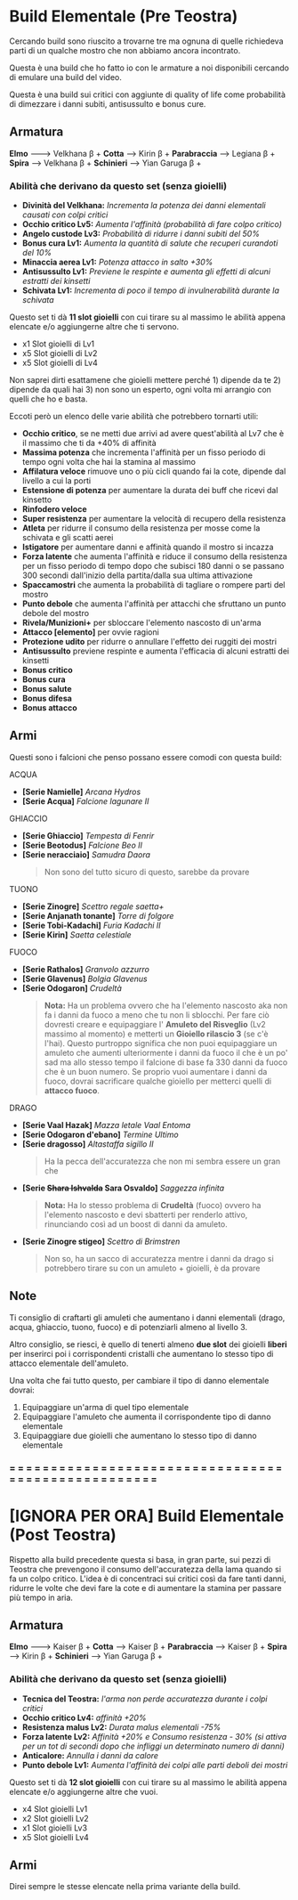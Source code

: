 # Build Elementale (Pre Teostra)
Cercando build sono riuscito a trovarne tre ma ognuna di quelle richiedeva parti di un qualche mostro che non abbiamo ancora incontrato.

Questa è una build che ho fatto io con le armature a noi disponibili cercando di emulare una build del video.

Questa è una build sui critici con aggiunte di quality of life come probabilità di dimezzare i danni subiti, antisussulto e bonus cure.

## Armatura
**Elmo** ---> Velkhana β +
**Cotta** --> Kirin β +
**Parabraccia** --> Legiana β +
**Spira** --> Velkhana β +
**Schinieri** --> Yian Garuga β +

 ### Abilità che derivano da questo set (senza gioielli)
- **Divinità del Velkhana:** _Incrementa la potenza dei danni elementali causati con colpi critici_
- **Occhio critico Lv5:** _Aumenta l'affinità (probabilità di fare colpo critico)_
- **Angelo custode Lv3:** _Probabilità di ridurre i danni subiti del 50%_
- **Bonus cura Lv1:** _Aumenta la quantità di salute che recuperi curandoti del 10%_
- **Minaccia aerea Lv1:** _Potenza attacco in salto +30%_
- **Antisussulto Lv1:** _Previene le respinte e aumenta gli effetti di alcuni estratti dei kinsetti_
- **Schivata Lv1:** _Incrementa di poco il tempo di invulnerabilità durante la schivata_
 
Questo set ti dà **11 slot gioielli** con cui tirare su al massimo le abilità appena elencate e/o aggiungerne altre che ti servono.

- x1 Slot gioielli di Lv1
- x5 Slot gioielli di Lv2
- x5 Slot gioielli di Lv4

Non saprei dirti esattamene che gioielli mettere perché 1) dipende da te 2) dipende da quali hai 3) non sono un esperto, ogni volta mi arrangio con quelli che ho e basta.

Eccoti però un elenco delle varie abilità che potrebbero tornarti utili:
- **Occhio critico**, se ne metti due arrivi ad avere quest'abilità al Lv7 che è il massimo che ti da +40% di affinità
- **Massima potenza** che incrementa l'affinità per un fisso periodo di tempo ogni volta che hai la stamina al massimo
- **Affilatura veloce** rimuove uno o più cicli quando fai la cote, dipende dal livello a cui la porti
- **Estensione di potenza** per aumentare la durata dei buff che ricevi dal kinsetto
- **Rinfodero veloce**
- **Super resistenza** per aumentare la velocità di recupero della resistenza
- **Atleta** per ridurre il consumo della resistenza per mosse come la schivata e gli scatti aerei
- **Istigatore** per aumentare danni e affinità quando il mostro si incazza
- **Forza latente** che aumenta l'affinità e riduce il consumo della resistenza per un fisso periodo di tempo dopo che subisci 180 danni o se passano 300 secondi dall'inizio della partita/dalla sua ultima attivazione
- **Spaccamostri** che aumenta la probabilità di tagliare o rompere parti del mostro
- **Punto debole** che aumenta l'affinità per attacchi che sfruttano un punto debole del mostro
- **Rivela/Munizioni+** per sbloccare l'elemento nascosto di un'arma
- **Attacco [elemento]** per ovvie ragioni
- **Protezione udito** per ridurre o annullare l'effetto dei ruggiti dei mostri
- **Antisussulto** previene respinte e aumenta l'efficacia di alcuni estratti dei kinsetti
- **Bonus critico**
- **Bonus cura**
- **Bonus salute**
- **Bonus difesa**
- **Bonus attacco**

## Armi
Questi sono i falcioni che penso possano essere comodi con questa build:

ACQUA
- **[Serie Namielle]** _Arcana Hydros_
- **[Serie Acqua]** _Falcione lagunare II_

GHIACCIO
- **[Serie Ghiaccio]** _Tempesta di Fenrir_
- **[Serie Beotodus]** _Falcione Beo II_
- **[Serie neracciaio]** _Samudra Daora_
  >Non sono del tutto sicuro di questo, sarebbe da provare

TUONO
- **[Serie Zinogre]** _Scettro regale saetta+_
- **[Serie Anjanath tonante]** _Torre di folgore_
- **[Serie Tobi-Kadachi]** _Furia Kadachi II_
- **[Serie Kirin]** _Saetta celestiale_

FUOCO
- **[Serie Rathalos]** _Granvolo azzurro_
- **[Serie Glavenus]** _Bolgia Glavenus_
- **[Serie Odogaron]** _Crudeltà_ 
  > **Nota:** Ha un problema ovvero che ha l'elemento nascosto aka non fa i danni da fuoco a meno che tu non li sblocchi. Per fare ciò dovresti creare e equipaggiare l' **Amuleto del Risveglio** (Lv2 massimo al momento) e metterti un **Gioiello rilascio 3** (se c'è l'hai).
Questo purtroppo significa che non puoi equipaggiare un amuleto che aumenti ulteriormente i danni da fuoco il che è un po' sad ma allo stesso tempo il falcione di base fa 330 danni da fuoco che è un buon numero. Se proprio vuoi aumentare i danni da fuoco, dovrai sacrificare qualche gioiello per metterci quelli di **attacco fuoco**.

DRAGO
- **[Serie Vaal Hazak]** _Mazza letale Vaal Entoma_
- **[Serie Odogaron d'ebano]** _Termine Ultimo_
- **[Serie dragosso]** _Altastaffa sigillo II_
  > Ha la pecca dell'accuratezza che non mi sembra essere un gran che
- **[Serie ~~Shara Ishvalda~~ Sara Osvaldo]** _Saggezza infinita_
  >**Nota:** Ha lo stesso problema di **Crudeltà** (fuoco) ovvero ha l'elemento nascosto e devi sbatterti per renderlo attivo, rinunciando così ad un boost di danni da amuleto.
 - **[Serie Zinogre stigeo]** _Scettro di Brimstren_
   > Non so, ha un sacco di accuratezza mentre i danni da drago si potrebbero tirare su con un amuleto + gioielli, è da provare

## Note
Ti consiglio di craftarti gli amuleti che aumentano i danni elementali (drago, acqua, ghiaccio, tuono, fuoco) e di potenziarli almeno al livello 3.

Altro consiglio, se riesci, è quello di tenerti almeno **due slot** dei gioielli **liberi** per inserirci poi i corrispondenti cristalli che aumentano lo stesso tipo di attacco elementale dell'amuleto.

Una volta che fai tutto questo, per cambiare il tipo di danno elementale dovrai:
1. Equipaggiare un'arma di quel tipo elementale
2. Equipaggiare l'amuleto che aumenta il corrispondente tipo di danno elementale
3. Equipaggiare due gioielli che aumentano lo stesso tipo di danno elementale
### = = = = = = = = = = = = = = = = = = = = = = = = = = = = = = = = = = = = = = = = = = = = = = = = = =  =

# [IGNORA PER ORA] Build Elementale (Post Teostra)
Rispetto alla build precedente questa si basa, in gran parte, sui pezzi di Teostra che prevengono il consumo dell'accuratezza della lama quando si fa un colpo critico. L'idea è di concentraci sui critici così da fare tanti danni, ridurre le volte che devi fare la cote e di aumentare la stamina per passare più tempo in aria. 

## Armatura
**Elmo** ---> Kaiser β +
**Cotta** --> Kaiser β +
**Parabraccia** --> Kaiser β +
**Spira** --> Kirin β +
**Schinieri** --> Yian Garuga β + 

### Abilità che derivano da questo set (senza gioielli)
- **Tecnica del Teostra:** _l'arma non perde accuratezza durante i colpi critici_
- **Occhio critico Lv4:** _affinità +20%_
- **Resistenza malus Lv2:** _Durata malus elementali -75%_
- **Forza latente Lv2:** _Affinità +20% e Consumo resistenza - 30% (si attiva per un tot di secondi dopo che infliggi un determinato numero di danni)_
- **Anticalore:** _Annulla i danni da calore_
- **Punto debole Lv1:** _Aumenta l'affinità dei colpi alle parti deboli dei mostri_

Questo set ti dà **12 slot gioielli** con cui tirare su al massimo le abilità appena elencate e/o aggiungerne altre che vuoi.

- x4 Slot gioielli Lv1
- x2 Slot gioielli Lv2
- x1 Slot gioielli Lv3
- x5 Slot gioielli Lv4

## Armi
Direi sempre le stesse elencate nella prima variante della build.

